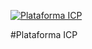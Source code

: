 <a href="http://icp-la.com.br/teste"><img src="http://www.icp-la.com.br/teste/wp-content/themes/icpla/img/icp-latin-america.png" title="Plataforma ICP" alt="Plataforma ICP"></a>

#Plataforma ICP
